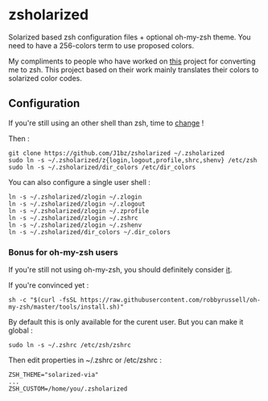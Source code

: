 zsholarized
===========
Solarized based zsh configuration files + optional oh-my-zsh theme. You need
to have a 256-colors term to use proposed colors.

My compliments to people who have worked on [this](http://formation-debian.via.ecp.fr/) project for converting
me to zsh. This project based on their work mainly translates their colors to
solarized color codes.

Configuration
-------------
If you're still using an other shell than zsh, time to [change](https://wiki.archlinux.org/index.php/zsh) !

Then :

    git clone https://github.com/J1bz/zsholarized ~/.zsholarized
    sudo ln -s ~/.zsholarized/z{login,logout,profile,shrc,shenv} /etc/zsh
    sudo ln -s ~/.zsholarized/dir_colors /etc/dir_colors

You can also configure a single user shell :

    ln -s ~/.zsholarized/zlogin ~/.zlogin
    ln -s ~/.zsholarized/zlogin ~/.zlogout
    ln -s ~/.zsholarized/zlogin ~/.zprofile
    ln -s ~/.zsholarized/zlogin ~/.zshrc
    ln -s ~/.zsholarized/zlogin ~/.zshenv
    ln -s ~/.zsholarized/dir_colors ~/.dir_colors

### Bonus for oh-my-zsh users
If you're still not using oh-my-zsh, you should definitely consider [it](http://ohmyz.sh/).

If you're convinced yet :

    sh -c "$(curl -fsSL https://raw.githubusercontent.com/robbyrussell/oh-my-zsh/master/tools/install.sh)"
    
By default this is only available for the curent user. But you can make it global :

    sudo ln -s ~/.zshrc /etc/zsh/zshrc

Then edit properties in ~/.zshrc or /etc/zshrc :

    ZSH_THEME="solarized-via"
    ...
    ZSH_CUSTOM=/home/you/.zsholarized
